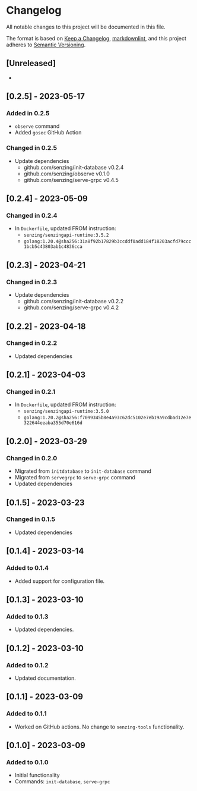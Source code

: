 # Changelog

All notable changes to this project will be documented in this file.

The format is based on [Keep a Changelog](https://keepachangelog.com/en/1.0.0/),
[markdownlint](https://dlaa.me/markdownlint/),
and this project adheres to [Semantic Versioning](https://semver.org/spec/v2.0.0.html).

## [Unreleased]

-

## [0.2.5] - 2023-05-17

### Added in 0.2.5

- `observe` command
- Added `gosec` GitHub Action

### Changed in 0.2.5

- Update dependencies
  - github.com/senzing/init-database v0.2.4
  - github.com/senzing/observe v0.1.0
  - github.com/senzing/serve-grpc v0.4.5

## [0.2.4] - 2023-05-09

### Changed in 0.2.4

- In `Dockerfile`, updated FROM instruction:
  - `senzing/senzingapi-runtime:3.5.2`
  - `golang:1.20.4@sha256:31a8f92b17829b3ccddf0add184f18203acfd79ccc1bcb5c43803ab1c4836cca`

## [0.2.3] - 2023-04-21

### Changed in 0.2.3

- Update dependencies
  - github.com/senzing/init-database v0.2.2
  - github.com/senzing/serve-grpc v0.4.2

## [0.2.2] - 2023-04-18

### Changed in 0.2.2

- Updated dependencies

## [0.2.1] - 2023-04-03

### Changed in 0.2.1

- In `Dockerfile`, updated FROM instruction:
  - `senzing/senzingapi-runtime:3.5.0`
  - `golang:1.20.2@sha256:f7099345b8e4a93c62dc5102e7eb19a9cdbad12e7e322644eeaba355d70e616d`

## [0.2.0] - 2023-03-29

### Changed in 0.2.0

- Migrated from `initdatabase` to `init-database` command
- Migrated from `servegrpc` to `serve-grpc` command
- Updated dependencies

## [0.1.5] - 2023-03-23

### Changed in 0.1.5

- Updated dependencies

## [0.1.4] - 2023-03-14

### Added to 0.1.4

- Added support for configuration file.

## [0.1.3] - 2023-03-10

### Added to 0.1.3

- Updated dependencies.

## [0.1.2] - 2023-03-10

### Added to 0.1.2

- Updated documentation.

## [0.1.1] - 2023-03-09

### Added to 0.1.1

- Worked on GitHub actions.  No change to `senzing-tools` functionality.

## [0.1.0] - 2023-03-09

### Added to 0.1.0

- Initial functionality
- Commands: `init-database`, `serve-grpc`
